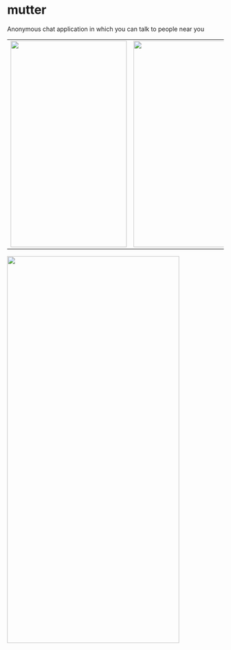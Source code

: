 # mutter
Anonymous chat application in which you can talk to people near you 

<table>
  <tr>
    <td><img src="https://github.com/anandhu-here/mutter/assets/67233744/07313a15-af2c-4954-8602-8488fa8ab243)" width=270 height=480></td>
    <td><img src="https://github.com/anandhu-here/mutter/assets/67233744/4d8078b5-4988-46e4-b78e-a182bf142505" width=270 height=480></td>
  </tr>
 </table>

<img src="" width="400" height="900">


